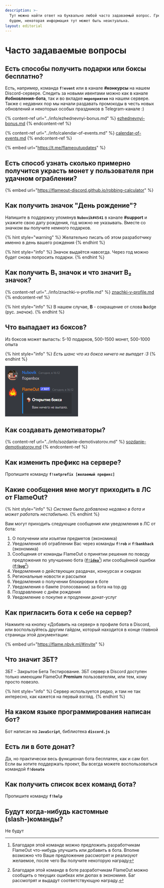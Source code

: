 ```yaml
---
description: >-
  Тут можно найти ответ на буквально любой часто задаваемый вопрос. Грешить не
  будем, некоторая информация тут может быть неактуальна.
layout: editorial
---
```


# Часто задаваемые вопросы

## Есть способы получить подарки или боксы бесплатно? <a href="#free" id="free"></a>

Есть, например, команда **`f!event`** или в канале **#конкурсы** на нашем Discord-сервере. Следить за новыми ивентами можно как в канале **#обновления-бота**, так и во вкладке **`мероприятия`** на нашем сервере. Также с недавних пор мы начали раздавать промокоды в честь новых обновлений и некоторых особых праздников в Telegram-канале :)

{% content-ref url="../info/ezhednevnyi-bonus.md" %}
[ezhednevnyi-bonus.md](../info/ezhednevnyi-bonus.md)
{% endcontent-ref %}

{% content-ref url="../info/calendar-of-events.md" %}
[calendar-of-events.md](../info/calendar-of-events.md)
{% endcontent-ref %}

{% embed url="https://t.me/flameoutupdates" %}

## Есть способ узнать сколько примерно получится украсть монет у пользователя при удачном ограблении? <a href="#robbing" id="robbing"></a>

{% embed url="https://flameout-discord.github.io/robbing-calculator" %}

## Как получить значок "День рождение"? <a href="#birthday-badge" id="birthday-badge"></a>

Напишите в поддержку упомянув **`Nubovik#4541`** в канале **#support** и укажите свою дату рождения, год можно не указывать. Вместе со значком вы получите немного подарков.

{% hint style="warning" %}
Желательно писать об этом разработчику именно в день вашего рождения
{% endhint %}

{% hint style="info" %}
Значок выдаётся навсегда. Через год можно будет снова попросить подарки.
{% endhint %}

## Как получить B₁ значок и что значит B₂ значок? <a href="#badges" id="badges"></a>

{% content-ref url="../info/znachki-v-profile.md" %}
[znachki-v-profile.md](../info/znachki-v-profile.md)
{% endcontent-ref %}

{% hint style="info" %}
В нашем случае, **B** - сокращение от слова **b**adge (рус. _значок_).&#x20;
{% endhint %}

## Что выпадает из боксов? <a href="#items-in-box" id="items-in-box"></a>

Из боксов может выпасть: 5-10 подарков, 500-1500 монет, 500-1000 опыта

{% hint style="info" %}
_Есть шанс что из бокса ничего не выпадет :3_
{% endhint %}

![](<../.gitbook/assets/image (184).png>)

## Как создавать демотиваторы? <a href="#demotivators" id="demotivators"></a>

{% content-ref url="../info/sozdanie-demotivatorov.md" %}
[sozdanie-demotivatorov.md](../info/sozdanie-demotivatorov.md)
{% endcontent-ref %}

## Как изменить префикс на сервере? <a href="#change-prefix" id="change-prefix"></a>

Пропишите команду **`f!setprefix [желаемый префикс]`**

## Какие сообщения  мне могут приходить в ЛС от FlameOut? <a href="#dm-notifications" id="dm-notifications"></a>

{% hint style="info" %}
_Система была добавлена недавно в бота и может работать нестабильно._
{% endhint %}

Вам могут приходить следующие сообщения или уведомления в ЛС от бота:

1. О получении или изъятии предметов (экономика)
2. Уведомления об ограблении Вас через команды **`f!rob`** и **`f!bankhack`** (экономика)
3. Сообщения от команды FlameOut о принятии решения по поводу предложения по улучшению бота ([**`f!idea`**](#user-content-fn-1)[^1]) или сообщённой ошибки ([**`f!bug`**](#user-content-fn-2)[^2])
4. Уведомления о действующих раздачах, конкурсах и скидках
5. Региональные новости и рассылки
6. Уведомления о получении блокировки в боте
7. Уведомления о бампе (голосовании) за бота на top.gg
8. Поздравление с днём рождения
9. Уведомление о покупке и продлении донат-услуг

## Как пригласить бота к себе на сервер? <a href="#how-to-invite" id="how-to-invite"></a>

Нажмите на кнопку «Добавить на сервер» в профиле бота в Discord, или воспользуйтесь другим гайдом, который находится в конце главной страницы этой документации:

{% embed url="https://flame.nbvk.ml/#invite" %}

## Что значит ЗБТ?

ЗБТ - Закрытое Бета Тестирование. ЗБТ сервер в Discord доступен только имеющим FlameOut **Premium** пользователям, или тем, кому просто повезло.

{% hint style="info" %}
Сервер используется редко, и там не так интересно, как кажется на первый взгляд.
{% endhint %}

## На каком языке программирования написан бот?

Бот написан на **`JavaScript`**, библиотека **`discord.js`**

## Есть ли в боте донат? <a href="#donate" id="donate"></a>

Да, но практически весь функционал бота бесплатен, как и сам бот. Если вы хотите поддержать проект, Вы всегда можете воспользоваться командой **`f!donate`**

## Как получить список всех команд бота? <a href="#list-of-cmds" id="list-of-cmds"></a>

Пропишите команду **`f!help`**

## Будут когда-нибудь кастомные (slash-)команды? <a href="#custom-cmds" id="custom-cmds"></a>

Не будут

[^1]: Благодаря этой команде можно предложить разработчикам FlameOut что-нибудь улучшить или добавить в бота. Вполне возможно что Ваше предложение рассмотрят и реализуют желаемое, после чего Вы получите некоторую награду

[^2]: Благодаря этой команде в боте разработчикам FlameOut можно сообщить о текущих ошибках или дюпах в экономике. Баг рассмотрят и выдадут соответствующую награду.
